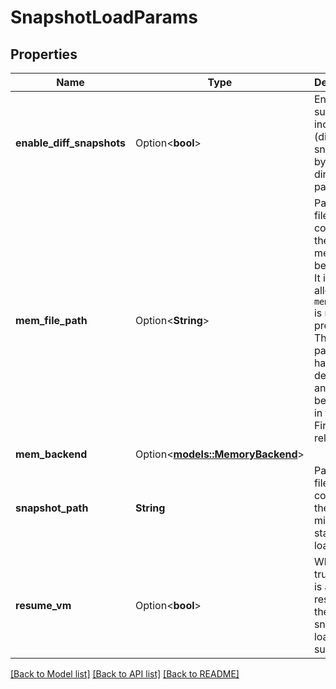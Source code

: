 # SnapshotLoadParams

## Properties

Name | Type | Description | Notes
------------ | ------------- | ------------- | -------------
**enable_diff_snapshots** | Option<**bool**> | Enable support for incremental (diff) snapshots by tracking dirty guest pages. | [optional]
**mem_file_path** | Option<**String**> | Path to the file that contains the guest memory to be loaded. It is only allowed if `mem_backend` is not present. This parameter has been deprecated and it will be removed in future Firecracker release. | [optional]
**mem_backend** | Option<[**models::MemoryBackend**](MemoryBackend.md)> |  | [optional]
**snapshot_path** | **String** | Path to the file that contains the microVM state to be loaded. | 
**resume_vm** | Option<**bool**> | When set to true, the vm is also resumed if the snapshot load is successful. | [optional]

[[Back to Model list]](../README.md#documentation-for-models) [[Back to API list]](../README.md#documentation-for-api-endpoints) [[Back to README]](../README.md)


